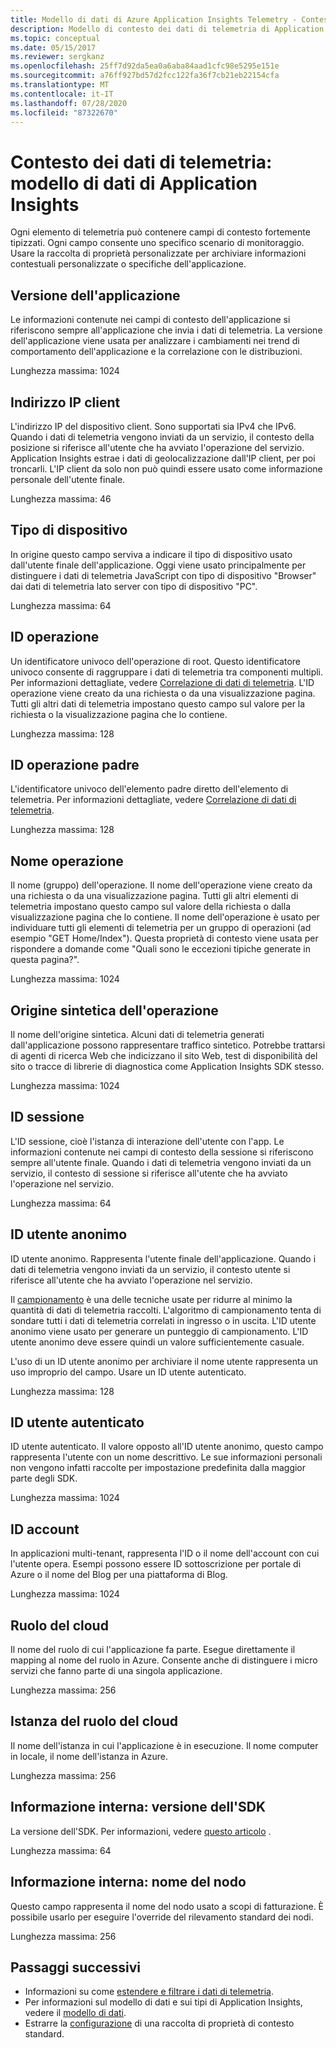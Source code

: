 ```yaml
---
title: Modello di dati di Azure Application Insights Telemetry - Contesto dei dati di telemetria | Microsoft Docs
description: Modello di contesto dei dati di telemetria di Application Insights
ms.topic: conceptual
ms.date: 05/15/2017
ms.reviewer: sergkanz
ms.openlocfilehash: 25ff7d92da5ea0a6aba84aad1cfc98e5295e151e
ms.sourcegitcommit: a76ff927bd57d2fcc122fa36f7cb21eb22154cfa
ms.translationtype: MT
ms.contentlocale: it-IT
ms.lasthandoff: 07/28/2020
ms.locfileid: "87322670"
---
```

# <a name="telemetry-context-application-insights-data-model"></a>Contesto dei dati di telemetria: modello di dati di Application Insights

Ogni elemento di telemetria può contenere campi di contesto fortemente tipizzati. Ogni campo consente uno specifico scenario di monitoraggio. Usare la raccolta di proprietà personalizzate per archiviare informazioni contestuali personalizzate o specifiche dell'applicazione.


## <a name="application-version"></a>Versione dell'applicazione

Le informazioni contenute nei campi di contesto dell'applicazione si riferiscono sempre all'applicazione che invia i dati di telemetria. La versione dell'applicazione viene usata per analizzare i cambiamenti nei trend di comportamento dell'applicazione e la correlazione con le distribuzioni.

Lunghezza massima: 1024


## <a name="client-ip-address"></a>Indirizzo IP client

L'indirizzo IP del dispositivo client. Sono supportati sia IPv4 che IPv6. Quando i dati di telemetria vengono inviati da un servizio, il contesto della posizione si riferisce all'utente che ha avviato l'operazione del servizio. Application Insights estrae i dati di geolocalizzazione dall'IP client, per poi troncarli. L'IP client da solo non può quindi essere usato come informazione personale dell'utente finale. 

Lunghezza massima: 46


## <a name="device-type"></a>Tipo di dispositivo

In origine questo campo serviva a indicare il tipo di dispositivo usato dall'utente finale dell'applicazione. Oggi viene usato principalmente per distinguere i dati di telemetria JavaScript con tipo di dispositivo "Browser" dai dati di telemetria lato server con tipo di dispositivo "PC".

Lunghezza massima: 64


## <a name="operation-id"></a>ID operazione

Un identificatore univoco dell'operazione di root. Questo identificatore univoco consente di raggruppare i dati di telemetria tra componenti multipli. Per informazioni dettagliate, vedere [Correlazione di dati di telemetria](./correlation.md). L'ID operazione viene creato da una richiesta o da una visualizzazione pagina. Tutti gli altri dati di telemetria impostano questo campo sul valore per la richiesta o la visualizzazione pagina che lo contiene. 

Lunghezza massima: 128


## <a name="parent-operation-id"></a>ID operazione padre

L'identificatore univoco dell'elemento padre diretto dell'elemento di telemetria. Per informazioni dettagliate, vedere [Correlazione di dati di telemetria](./correlation.md).

Lunghezza massima: 128


## <a name="operation-name"></a>Nome operazione

Il nome (gruppo) dell'operazione. Il nome dell'operazione viene creato da una richiesta o da una visualizzazione pagina. Tutti gli altri elementi di telemetria impostano questo campo sul valore della richiesta o dalla visualizzazione pagina che lo contiene. Il nome dell'operazione è usato per individuare tutti gli elementi di telemetria per un gruppo di operazioni (ad esempio "GET Home/Index"). Questa proprietà di contesto viene usata per rispondere a domande come "Quali sono le eccezioni tipiche generate in questa pagina?".

Lunghezza massima: 1024


## <a name="synthetic-source-of-the-operation"></a>Origine sintetica dell'operazione

Il nome dell'origine sintetica. Alcuni dati di telemetria generati dall'applicazione possono rappresentare traffico sintetico. Potrebbe trattarsi di agenti di ricerca Web che indicizzano il sito Web, test di disponibilità del sito o tracce di librerie di diagnostica come Application Insights SDK stesso.

Lunghezza massima: 1024


## <a name="session-id"></a>ID sessione

L'ID sessione, cioè l'istanza di interazione dell'utente con l'app. Le informazioni contenute nei campi di contesto della sessione si riferiscono sempre all'utente finale. Quando i dati di telemetria vengono inviati da un servizio, il contesto di sessione si riferisce all'utente che ha avviato l'operazione nel servizio.

Lunghezza massima: 64


## <a name="anonymous-user-id"></a>ID utente anonimo

ID utente anonimo. Rappresenta l'utente finale dell'applicazione. Quando i dati di telemetria vengono inviati da un servizio, il contesto utente si riferisce all'utente che ha avviato l'operazione nel servizio.

Il [campionamento](./sampling.md) è una delle tecniche usate per ridurre al minimo la quantità di dati di telemetria raccolti. L'algoritmo di campionamento tenta di sondare tutti i dati di telemetria correlati in ingresso o in uscita. L'ID utente anonimo viene usato per generare un punteggio di campionamento. L'ID utente anonimo deve essere quindi un valore sufficientemente casuale. 

L'uso di un ID utente anonimo per archiviare il nome utente rappresenta un uso improprio del campo. Usare un ID utente autenticato.

Lunghezza massima: 128


## <a name="authenticated-user-id"></a>ID utente autenticato

ID utente autenticato. Il valore opposto all'ID utente anonimo, questo campo rappresenta l'utente con un nome descrittivo. Le sue informazioni personali non vengono infatti raccolte per impostazione predefinita dalla maggior parte degli SDK.

Lunghezza massima: 1024


## <a name="account-id"></a>ID account

In applicazioni multi-tenant, rappresenta l'ID o il nome dell'account con cui l'utente opera. Esempi possono essere ID sottoscrizione per portale di Azure o il nome del Blog per una piattaforma di Blog.

Lunghezza massima: 1024


## <a name="cloud-role"></a>Ruolo del cloud

Il nome del ruolo di cui l'applicazione fa parte. Esegue direttamente il mapping al nome del ruolo in Azure. Consente anche di distinguere i micro servizi che fanno parte di una singola applicazione.

Lunghezza massima: 256


## <a name="cloud-role-instance"></a>Istanza del ruolo del cloud

Il nome dell'istanza in cui l'applicazione è in esecuzione. Il nome computer in locale, il nome dell'istanza in Azure.

Lunghezza massima: 256


## <a name="internal-sdk-version"></a>Informazione interna: versione dell'SDK

La versione dell'SDK. Per informazioni, vedere [questo articolo](https://github.com/microsoft/ApplicationInsights-Home/blob/master/EndpointSpecs/SDK-VERSIONS.md) .

Lunghezza massima: 64


## <a name="internal-node-name"></a>Informazione interna: nome del nodo

Questo campo rappresenta il nome del nodo usato a scopi di fatturazione. È possibile usarlo per eseguire l'override del rilevamento standard dei nodi.

Lunghezza massima: 256


## <a name="next-steps"></a>Passaggi successivi

- Informazioni su come [estendere e filtrare i dati di telemetria](./api-filtering-sampling.md).
- Per informazioni sul modello di dati e sui tipi di Application Insights, vedere il [modello di dati](data-model.md).
- Estrarre la [configurazione](./configuration-with-applicationinsights-config.md#telemetry-initializers-aspnet) di una raccolta di proprietà di contesto standard.

